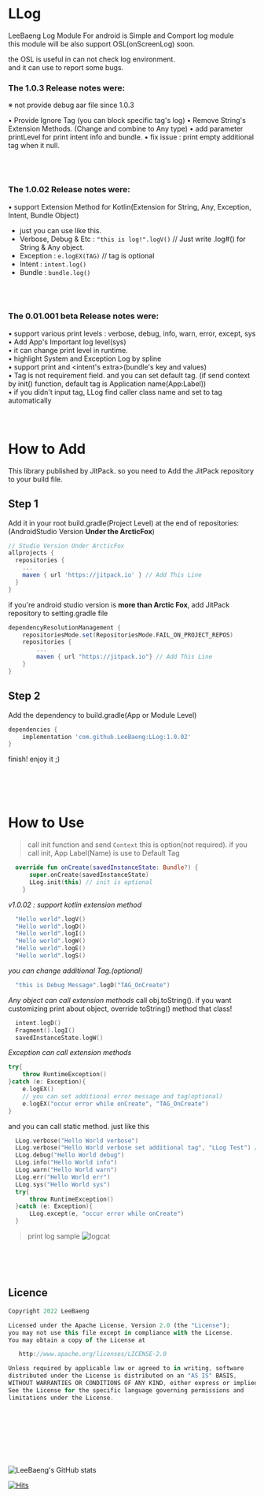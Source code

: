 # LLog

LeeBaeng Log Module For android is Simple and Comport log module<br>
this module will be also support OSL(onScreenLog) soon.<br>

the OSL is useful in can not check log environment.<br>
and it can use to report some bugs.<br>

### The 1.0.3 Release notes were:
※ not provide debug aar file since 1.0.3

• Provide Ignore Tag (you can block specific tag's log)
• Remove String's Extension Methods. (Change and combine to Any type)
• add parameter printLevel for print intent info and bundle.
• fix issue : print empty additional tag when it null.

<br><br>

### The 1.0.02 Release notes were:

• support Extension Method for Kotlin(Extension for String, Any, Exception, Intent, Bundle Object)
  - just you can use like this.
  - Verbose, Debug & Etc : `"this is log!".logV()` // Just write .log#() for String & Any object.
  - Exception : `e.logEX(TAG)` // tag is optional
  - Intent : `intent.log()`
  - Bundle : `bundle.log()`

<br><br>

### The 0.01.001 beta Release notes were:<br>

• support various print levels : verbose, debug, info, warn, error, except, sys<br>
• Add App's Important log level(sys)<br>
• it can change print level in runtime.<br>
• highlight System and Exception Log by spline<br>
• support print and <intent's extra>(bundle's key and values)<br>
• Tag is not requirement field. and you can set default tag. (if send context by init() function, default tag is Application name(App:Label))<br>
• if you didn't input tag, LLog find caller class name and set to tag automatically
<br>
<br>
<br>
# How to Add
This library published by JitPack.
so you need to Add the JitPack repository to your build file.
<br>
## Step 1
Add it in your root build.gradle(Project Level) at the end of repositories: (AndroidStudio Version **Under the ArcticFox**)
```gradle
// Studio Version Under ArcticFox
allprojects {
  repositories {
    ...
    maven { url 'https://jitpack.io' } // Add This Line
  }
}
```

if you're android studio version is **more than Arctic Fox**, add JitPack repository to setting.gradle file
```gradle
dependencyResolutionManagement {
    repositoriesMode.set(RepositoriesMode.FAIL_ON_PROJECT_REPOS)
    repositories {
        ...
        maven { url "https://jitpack.io"} // Add This Line
    }
}
```

## Step 2
Add the dependency to build.gradle(App or Module Level)
```gradle
dependencies {
    implementation 'com.github.LeeBaeng:LLog:1.0.02'
}
```




finish! enjoy it ;)

<br>
<br>
<br>

# How to Use
> call init function and send `Context`
> this is option(not required). if you call init, App Label(Name) is use to Default Tag
```kotlin
  override fun onCreate(savedInstanceState: Bundle?) {
      super.onCreate(savedInstanceState)
      LLog.init(this) // init is optional
    }
```

*v1.0.02 : support kotlin extension method*
```kotlin
  "Hello world".logV()
  "Hello world".logD()
  "Hello world".logI()
  "Hello world".logW()
  "Hello world".logE()
  "Hello world".logS()
```

*you can change additional Tag.(optional)*
```kotlin
  "this is Debug Message".logD("TAG_OnCreate")
```

*Any object can call extension methods*
call obj.toString(). if you want customizing print about object, override toString() method that class!
```kotlin
  intent.logD()
  Fragment().logI() 
  savedInstanceState.logW()
```   

*Exception can call extension methods*
```kotlin
try{
    throw RuntimeException()
}catch (e: Exception){
    e.logEX()
    // you can set additional error message and tag(optional)
    e.logEX("occur error while onCreate", "TAG_OnCreate") 
}
```
and you can call static method. just like this
```kotlin
  LLog.verbose("Hello World verbose")
  LLog.verbose("Hello World verbose set additional tag", "LLog Test") // you can change additional Tag. additional Tag is optional
  LLog.debug("Hello World debug")
  LLog.info("Hello World info")
  LLog.warn("Hello World warn")
  LLog.err("Hello World err")
  LLog.sys("Hello World sys")
  try{
      throw RuntimeException()
  }catch (e: Exception){
      LLog.except(e, "occur error while onCreate")
  }
```

> print log sample
![logcat](https://user-images.githubusercontent.com/100067569/155054161-412e0dd8-0723-4501-81ff-db30ca0b6d38.png)

<br>
<br>
<br>

## Licence
```js
Copyright 2022 LeeBaeng

Licensed under the Apache License, Version 2.0 (the "License");
you may not use this file except in compliance with the License.
You may obtain a copy of the License at

   http://www.apache.org/licenses/LICENSE-2.0

Unless required by applicable law or agreed to in writing, software
distributed under the License is distributed on an "AS IS" BASIS,
WITHOUT WARRANTIES OR CONDITIONS OF ANY KIND, either express or implied.
See the License for the specific language governing permissions and
limitations under the License.
```

<br>
<br>
<br>



<br>
<br>
<br>

![LeeBaeng's GitHub stats](https://github-readme-stats.vercel.app/api?username=LeeBaeng&show_icons=true&theme=radical)

[![Hits](https://hits.seeyoufarm.com/api/count/incr/badge.svg?url=https%3A%2F%2Fgithub.com%2Fleebaeng%2Fllog&count_bg=%2379C83D&title_bg=%23555555&icon=&icon_color=%23E7E7E7&title=hits&edge_flat=false)](https://hits.seeyoufarm.com)
